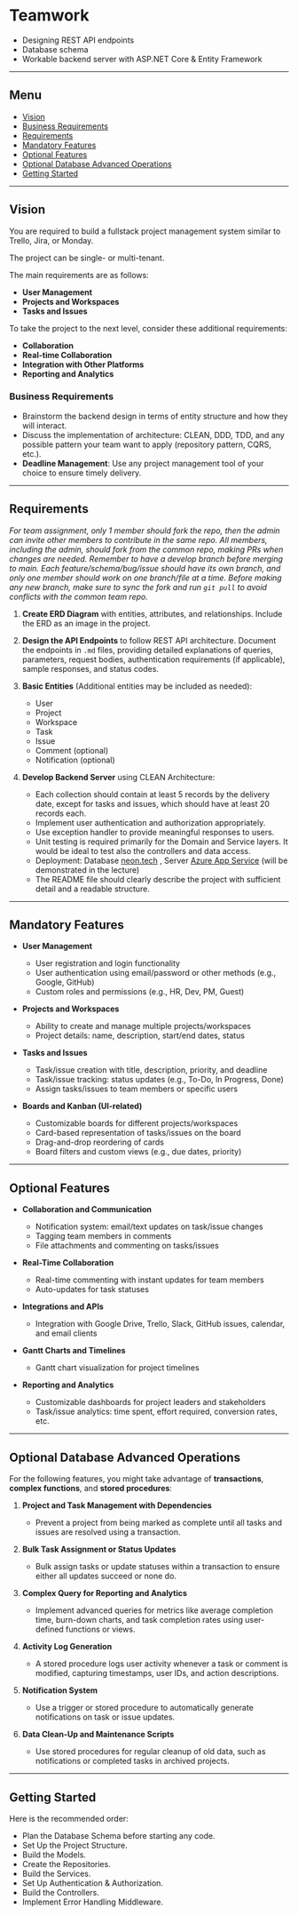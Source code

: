# Teamwork

- Designing REST API endpoints
- Database schema
- Workable backend server with ASP.NET Core & Entity Framework

---

## Menu

- [Vision](#vision)
- [Business Requirements](#business-requirements)
- [Requirements](#requirements)
- [Mandatory Features](#mandatory-features)
- [Optional Features](#optional-features)
- [Optional Database Advanced Operations](#optional-database-advanced-operations)
- [Getting Started](#getting-started)

---

## Vision

You are required to build a fullstack project management system similar to Trello, Jira, or Monday.

The project can be single- or multi-tenant.

The main requirements are as follows:

- **User Management**
- **Projects and Workspaces**
- **Tasks and Issues**

To take the project to the next level, consider these additional requirements:

- **Collaboration**
- **Real-time Collaboration**
- **Integration with Other Platforms**
- **Reporting and Analytics**

### Business Requirements

- Brainstorm the backend design in terms of entity structure and how they will interact. 
- Discuss the implementation of architecture: CLEAN, DDD, TDD, and any possible pattern your team want to apply (repository pattern, CQRS, etc.).
- **Deadline Management**: Use any project management tool of your choice to ensure timely delivery.

---

## Requirements

_For team assignment, only 1 member should fork the repo, then the admin can invite other members to contribute in the same repo. All members, including the admin, should fork from the common repo, making PRs when changes are needed. Remember to have a develop branch before merging to main. Each feature/schema/bug/issue should have its own branch, and only one member should work on one branch/file at a time. Before making any new branch, make sure to sync the fork and run `git pull` to avoid conflicts with the common team repo._

1. **Create ERD Diagram** with entities, attributes, and relationships. Include the ERD as an image in the project.

2. **Design the API Endpoints** to follow REST API architecture. Document the endpoints in `.md` files, providing detailed explanations of queries, parameters, request bodies, authentication requirements (if applicable), sample responses, and status codes.

3. **Basic Entities** (Additional entities may be included as needed):

   - User
   - Project
   - Workspace
   - Task
   - Issue
   - Comment (optional)
   - Notification (optional)

4. **Develop Backend Server** using CLEAN Architecture:

   - Each collection should contain at least 5 records by the delivery date, except for tasks and issues, which should have at least 20 records each.
   - Implement user authentication and authorization appropriately.
   - Use exception handler to provide meaningful responses to users.
   - Unit testing is required primarily for the Domain and Service layers. It would be ideal to test also the controllers and data access.
   - Deployment: Database [neon.tech](https://neon.tech/) , Server [Azure App Service](https://azure.microsoft.com/en-us/products/app-service) (will be demonstrated in the lecture)
   - The README file should clearly describe the project with sufficient detail and a readable structure.

---

## Mandatory Features

- **User Management**
   - User registration and login functionality
   - User authentication using email/password or other methods (e.g., Google, GitHub)
   - Custom roles and permissions (e.g., HR, Dev, PM, Guest)

- **Projects and Workspaces**
   - Ability to create and manage multiple projects/workspaces
   - Project details: name, description, start/end dates, status

- **Tasks and Issues**
   - Task/issue creation with title, description, priority, and deadline
   - Task/issue tracking: status updates (e.g., To-Do, In Progress, Done)
   - Assign tasks/issues to team members or specific users

- **Boards and Kanban (UI-related)**
   - Customizable boards for different projects/workspaces
   - Card-based representation of tasks/issues on the board
   - Drag-and-drop reordering of cards
   - Board filters and custom views (e.g., due dates, priority)

---

## Optional Features

- **Collaboration and Communication**
   - Notification system: email/text updates on task/issue changes
   - Tagging team members in comments
   - File attachments and commenting on tasks/issues

- **Real-Time Collaboration**
   - Real-time commenting with instant updates for team members
   - Auto-updates for task statuses

- **Integrations and APIs**
   - Integration with Google Drive, Trello, Slack, GitHub issues, calendar, and email clients

- **Gantt Charts and Timelines**
   - Gantt chart visualization for project timelines

- **Reporting and Analytics**
   - Customizable dashboards for project leaders and stakeholders
   - Task/issue analytics: time spent, effort required, conversion rates, etc.

---

## Optional Database Advanced Operations

For the following features, you might take advantage of **transactions**, **complex functions**, and **stored procedures**:

1. **Project and Task Management with Dependencies**
   - Prevent a project from being marked as complete until all tasks and issues are resolved using a transaction.

2. **Bulk Task Assignment or Status Updates**
   - Bulk assign tasks or update statuses within a transaction to ensure either all updates succeed or none do.

5. **Complex Query for Reporting and Analytics**
   - Implement advanced queries for metrics like average completion time, burn-down charts, and task completion rates using user-defined functions or views.

6. **Activity Log Generation**
   - A stored procedure logs user activity whenever a task or comment is modified, capturing timestamps, user IDs, and action descriptions.

7. **Notification System**
   - Use a trigger or stored procedure to automatically generate notifications on task or issue updates.
     
8. **Data Clean-Up and Maintenance Scripts**
    - Use stored procedures for regular cleanup of old data, such as notifications or completed tasks in archived projects.

---

## Getting Started

Here is the recommended order:

- Plan the Database Schema before starting any code.
- Set Up the Project Structure.
- Build the Models.
- Create the Repositories.
- Build the Services.
- Set Up Authentication & Authorization.
- Build the Controllers.
- Implement Error Handling Middleware.
